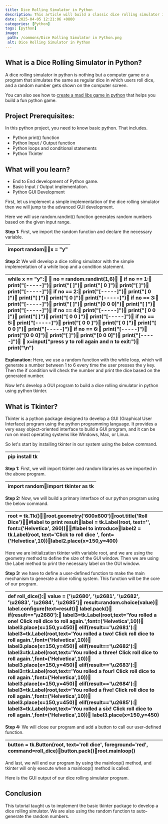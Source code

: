 ```yaml
---
title: Dice Rolling Simulator in Python
description: This article will build a classic dice rolling simulator in python.
date: 2025-04-05 12:21:06 +0800
categories: [Python]
tags: [python]
image:
 path: /commons/Dice Rolling Simulator in Python.png
 alt: Dice Rolling Simulator in Python
---
```


## What is a Dice Rolling Simulator in Python?

A dice rolling simulator in python is nothing but a computer game or a program that simulates the same as regular dice in which users roll dice, and a random number gets shown on the computer screen.

You can also see how to [create a mad libs game in python](https://pythonscholar.com/python-projects/mad-libs-game-in-python/) that helps you build a fun python game.

## Project Prerequisites:

In this python project, you need to know basic python. That includes.

* Python print() function  
* Python Input / Output function  
* Python loops and conditional statements  
* Python Tkinter

## What will you learn?

* End to End development of Python game.  
* Basic Input / Output implementation.  
* Python GUI Development

First, let us implement a simple implementation of the dice rolling simulator then we will jump to the advanced GUI development.

Here we will use random.randint() function generates random numbers based on the given input range.

**Step 1:** First, we import the random function and declare the necessary variable.

| import randomx \= "y" |
| :---- |

**Step 2:** We will develop a dice rolling simulator with the simple implementation of a while loop and a condition statement. 

| while x \== "y":		no \= random.randint(1,6)		if no \== 1:		print("\[-----\]")		print("\[ \]")		print("\[ 0 \]")		print("\[ \]")		print("\[-----\]")	if no \== 2:		print("\[-----\]")		print("\[ 0 \]")		print("\[ \]")		print("\[ 0 \]")		print("\[-----\]")	if no \== 3:		print("\[-----\]")		print("\[ \]")		print("\[0 0 0\]")		print("\[ \]")		print("\[-----\]")	if no \== 4:		print("\[-----\]")		print("\[ 0 0 \]")		print("\[ \]")		print("\[ 0 0 \]")		print("\[-----\]")	if no \== 5:		print("\[-----\]")		print("\[ 0 0 \]")		print("\[ 0 \]")		print("\[ 0 0 \]")		print("\[-----\]")	if no \== 6:		print("\[-----\]")		print("\[0 0 0\]")		print("\[ \]")		print("\[0 0 0\]")		print("\[-----\]")			x=input("press y to roll again and n to exit:")	print("\\n") |
| :---- |

**Explanation:** Here, we use a random function with the while loop, which will generate a number between 1 to 6 every time the user presses the y key. Then the if condition will check the number and print the dice based on the generated number.

Now let's develop a GUI program to build a dice rolling simulator in python using python tkinter.

## What is Tkinter?

Tkinter is a python package designed to develop a GUI (Graphical User Interface) program using the python programming language. It provides a very easy object-oriented interface to build a GUI program, and it can be run on most operating systems like Windows, Mac, or Linux.

So let's start by installing tkinter in our system using the below command.

| pip install tk |
| :---- |

**Step 1:** First, we will import tkinter and random libraries as we imported in the above program.

| import randomimport tkinter as tk |
| :---- |

**Step 2:** Now, we will build a primary interface of our python program using the below command.

| root \= tk.Tk()root.geometry('600x600')root.title('Roll Dice')\#label to print resultlabel \= tk.Label(root, text='', font=('Helvetica', 260))\#label to introducelabel2 \= tk.Label(root, text='Click to roll dice ', font=('Helvetica',10))label2.place(x=150,y=400) |
| :---- |

Here we are initialization tkinter with variable root, and we are using the geometry method to define the size of the GUI window. Then we are using the Label method to print the necessary label on the GUI window.

**Step 3:** we have to define a user-defined function to make the main mechanism to generate a dice rolling system. This function will be the core of our program.

| def roll\_dice():    value \= \['\\u2680', '\\u2681', '\\u2682', '\\u2683', '\\u2684', '\\u2685'\]    result=random.choice(value)    label.configure(text=result)    label.pack()    if(result=='\\u2680'):        label3=tk.Label(root,text='You rolled a one\! Click roll dice to roll again.',font=('Helvetica',10))        label3.place(x=150,y=450)    elif(result=='\\u2681'):        label3=tk.Label(root,text='You rolled a two\! Click roll dice to roll again.',font=('Helvetica',10))        label3.place(x=150,y=450)    elif(result=='\\u2682'):        label3=tk.Label(root,text='You rolled a three\! Click roll dice to roll again.',font=('Helvetica',10))        label3.place(x=150,y=450)    elif(result=='\\u2683'):        label3=tk.Label(root,text='You rolled a four\! Click roll dice to roll again.',font=('Helvetica',10))        label3.place(x=150,y=450)    elif(result=='\\u2684'):        label3=tk.Label(root,text='You rolled a five\! Click roll dice to roll again.',font=('Helvetica',10))        label3.place(x=150,y=450)    elif(result=='\\u2685'):        label3=tk.Label(root,text='You rolled a six\! Click roll dice to roll again.',font=('Helvetica',10))        label3.place(x=150,y=450) |
| :---- |

**Step 4:** We will close our program and add a button to call our user-defined function.

| button \= tk.Button(root, text='roll dice', foreground='red', command=roll\_dice)button.pack()root.mainloop() |
| :---- |

And last, we will end our program by using the mainloop() method, and tkinter will only execute when a mainloop() method is called.

Here is the GUI output of our dice rolling simulator program.

## Conclusion

This tutorial taught us to implement the basic tkinter package to develop a dice rolling simulator. We are also using the random function to auto-generate the random numbers.